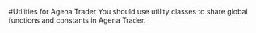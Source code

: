 #Utilities for Agena Trader
You should use utility classes to share global functions and constants in Agena Trader.
